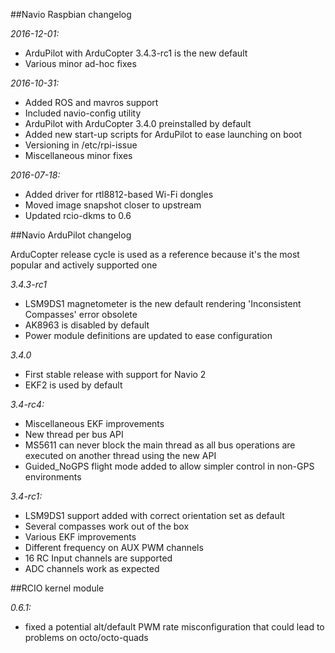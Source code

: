 ##Navio Raspbian changelog

*2016-12-01:*

- ArduPilot with ArduCopter 3.4.3-rc1 is the new default
- Various minor ad-hoc fixes

*2016-10-31:*

- Added ROS and mavros support
- Included navio-config utility
- ArduPilot with ArduCopter 3.4.0 preinstalled by default
- Added new start-up scripts for ArduPilot to ease launching on boot
- Versioning in /etc/rpi-issue
- Miscellaneous minor fixes


*2016-07-18:*

- Added driver for rtl8812-based Wi-Fi dongles
- Moved image snapshot closer to upstream
- Updated rcio-dkms to 0.6

##Navio ArduPilot changelog

ArduCopter release cycle is used as a reference because it's the most popular and actively supported one

*3.4.3-rc1*

- LSM9DS1 magnetometer is the new default rendering 'Inconsistent Compasses' error obsolete
- AK8963 is disabled by default
- Power module definitions are updated to ease configuration

*3.4.0*

- First stable release with support for Navio 2
- EKF2 is used by default

*3.4-rc4:*

- Miscellaneous EKF improvements
- New thread per bus API
- MS5611 can never block the main thread as all bus operations are executed on another thread using the new API
- Guided_NoGPS flight mode added to allow simpler control in non-GPS environments

*3.4-rc1:*

- LSM9DS1 support added with correct orientation set as default
- Several compasses work out of the box
- Various EKF improvements
- Different frequency on AUX PWM channels
- 16 RC Input channels are supported
- ADC channels work as expected

##RCIO kernel module

*0.6.1:*

- fixed a potential alt/default PWM rate misconfiguration that could lead to problems on octo/octo-quads

